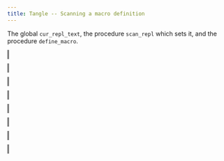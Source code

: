 ```yaml
---
title: Tangle -- Scanning a macro definition
---
```


<style>
object {
    border: 2px solid grey;
    width: 100%;
}
img {
    max-width: 100%;
}
</style>


The global `cur_repl_text`, the procedure `scan_repl` which sets it, and the procedure `define_macro`.


<object type="image/svg+xml" data="tangle-163.svg"></object>


<object type="image/svg+xml" data="tangle-164.svg"></object>


<object type="image/svg+xml" data="tangle-165.svg"></object>


<object type="image/svg+xml" data="tangle-166.svg"></object>


<object type="image/svg+xml" data="tangle-167.svg"></object>


<object type="image/svg+xml" data="tangle-168.svg"></object>


<object type="image/svg+xml" data="tangle-169.svg"></object>


<object type="image/svg+xml" data="tangle-170.svg"></object>


